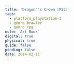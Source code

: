```yaml
---
title: 'Dragon''s Crown [PS3]'
tags:
  - platform_playstation-3
  - genre_brawler
  - genre_rpg
note: 'Art Book'
digital: true
physical: true
guide: false
pending: false
date: 2014-02-11
---
```


